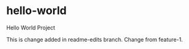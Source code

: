 # hello-world
Hello World Project


This is change added in readme-edits branch.
Change from feature-1.
